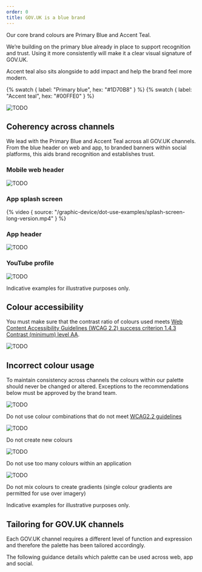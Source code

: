 ```yaml
---
order: 0
title: GOV.UK is a blue brand
---
```


Our core brand colours are Primary Blue and Accent Teal.

We’re building on the primary blue already in place to support recognition and trust. Using it more consistently will make it a clear visual signature of GOV.UK.

Accent teal also sits alongside to add impact and help the brand feel more modern.

{% swatch { label: "Primary blue", hex: "#1D70B8" } %}
{% swatch { label: "Accent teal", hex: "#00FFE0" } %}

![TODO](./wordmark-on-blue.svg)

## Coherency across channels

We lead with the Primary Blue and Accent Teal across all GOV.UK channels. From the blue header on web and app, to branded banners within social platforms, this aids brand recognition and establishes trust.

### Mobile web header

![TODO](./mobile-web-header.png)

### App splash screen

{% video { source: "/graphic-device/dot-use-examples/splash-screen-long-version.mp4" } %}

### App header

![TODO](./app-header.png)

### YouTube profile

![TODO](./youtube-profile.png)

Indicative examples for illustrative purposes only.

## Colour accessibility

You must make sure that the contrast ratio of colours used meets [Web Content Accessibility Guidelines (WCAG 2.2) success criterion 1.4.3 Contrast (minimum) level AA](https://www.w3.org/TR/WCAG22/#contrast-minimum).

![TODO](./colour-contrast.png)

## Incorrect colour usage

To maintain consistency across channels the colours within our palette should never be changed or altered. Exceptions to the recommendations below must be approved by the brand team.

![TODO](./incorrect-colour-combos.png)

Do not use colour combinations that do not meet [WCAG2.2 guidelines](https://www.w3.org/TR/WCAG22/#contrast-minimum)

![TODO](./incorrect-new-colours.png)

Do not create new colours

![TODO](./incorrect-too-many-colours.png)

Do not use too many colours within an application

![TODO](./incorrect-gradients.png)

Do not mix colours to create gradients (single colour gradients are permitted for use over imagery)

Indicative examples for illustrative purposes only.

## Tailoring for GOV.UK channels

Each GOV.UK channel requires a different level of function and expression and therefore the palette has been tailored accordingly.

The following guidance details which palette can be used across web, app and social.
